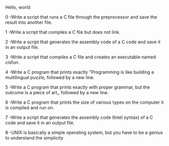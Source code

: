 Hello, world

0 -Write a script that runs a C file through the preprocessor and save the result into another file.

1 -Write a script that compiles a C file but does not link.

2 -Write a script that generates the assembly code of a C code and save it in an output file.

3 -Write a script that compiles a C file and creates an executable named cisfun.

4 -Write a C program that prints exactly "Programming is like building a multilingual puzzle, followed by a new line.

5 -Write a C program that prints exactly with proper grammar, but the outcome is a piece of art,, followed by a new line.

6 -Write a C program that prints the size of various types on the computer it is compiled and run on.

7 -Write a script that generates the assembly code (Intel syntax) of a C code and save it in an output file.

8 -UNIX is basically a simple operating system, but you have to be a genius to understand the simplicity
